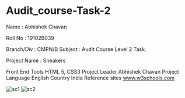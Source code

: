 # Audit_course-Task-2
Name : Abhishek Chavan

Roll No : 19102B039

Branch/Div : CMPN/B
Subject : Audit Course Level 2 Task.

Project Name : Sneakers

Front End Tools	HTML 5, CSS3
Project Leader	Abhishek Chavan
Project Language	English
Country	India
Reference sites	www.w3schools.com

![sc1](https://user-images.githubusercontent.com/88798052/130043114-75be60a2-7a04-4845-b465-927a69b72fde.PNG)
![sc2](https://user-images.githubusercontent.com/88798052/130043169-296b6728-47ad-4a0c-9551-380c6a045fe1.PNG)
